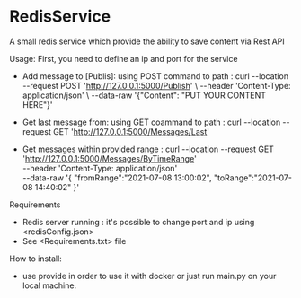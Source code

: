 # RedisService
A small redis service which provide the ability to save content via Rest API

Usage:
    First, you need to define an ip and port for the service
    
* Add message to  [Publis]:
    using POST command to path : curl --location --request POST 'http://127.0.0.1:5000/Publish' \ --header 'Content-Type: application/json' \ --data-raw '{"Content": "PUT YOUR CONTENT HERE"}'
    
* Get last message from:
    using GET coammand to path : curl --location --request GET 'http://127.0.0.1:5000/Messages/Last'
    
* Get messages within provided range :
    curl --location --request GET 'http://127.0.0.1:5000/Messages/ByTimeRange' \
    --header 'Content-Type: application/json' \
    --data-raw '{
        "fromRange":"2021-07-08 13:00:02",
        "toRange":"2021-07-08 14:40:02"
    }'
    

Requirements
* Redis server running :
  it's possible to change port and ip using <redisConfig.json>
* See <Requirements.txt> file

How to install:
* use provide <Dockerfile> in order to use it with docker or just run main.py on your local machine.

